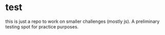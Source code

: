 # test
this is just a repo to work on smaller challenges (mostly js). A preliminary testing spot for practice purposes.
